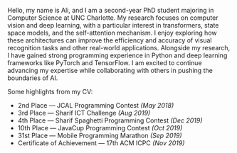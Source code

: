 Hello, my name is Ali, and I am a second-year PhD student majoring in Computer Science at UNC Charlotte. My research focuses on computer vision and deep
learning, with a particular interest in transformers, state space models, and the
self-attention mechanism. I enjoy exploring how these architectures can improve
the efficiency and accuracy of visual recognition tasks and other real-world applications. Alongside my research, I have gained strong programming experience
in Python and deep learning frameworks like PyTorch and TensorFlow. I am
excited to continue advancing my expertise while collaborating with others in
pushing the boundaries of AI.

Some highlights from my CV:
- 2nd Place — JCAL Programming Contest *(May 2018)*
- 3rd Place — Sharif ICT Challenge *(Aug 2019)*
- 4th Place — Sharif Spaghetti Programming Contest *(Dec 2019)*
- 10th Place — JavaCup Programming Contest *(Oct 2019)*
- 31st Place — Mobile Programming Marathon *(Sep 2019)*
- Certificate of Achievement — 17th ACM ICPC *(Nov 2019)*

<!--
## Selected Repositories
### Computer Vision & Deep Learning
- [ira](https://github.com/ak811/ira) — Real-time keypoint detection (face, eyes, edges)  
- [hsfc](https://github.com/ak811/hsfc) — Hand segmentation & finger counting with convex hull  
- [kcnn](https://github.com/ak811/kcnn) — CNN for image classification (TensorFlow/Keras, MNIST)  
- [watershed](https://github.com/ak811/watershed) — Image segmentation using the Watershed algorithm  
- [object-tracking](https://github.com/ak811/object-tracking) — Real-time tracking (CAMShift, Lucas-Kanade, KCF, etc.)  
- [dlci](https://github.com/ak811/dlci) — Deep learning on custom images  
- nlp-yelp (private) — Sentiment analysis of Yelp reviews (Naive Bayes, NLP pipeline)  
- finger-counting (private) — Hand gesture counting with OpenCV  
- hand-segmentation (private) — Segmentation preprocessing for hand pose recognition  

### Transformer & Attention Research
- [Fibottention](https://github.com/ak811/Fibottention) — Inceptive visual representation learning with diverse attention  
- fibottention-main (private) — Extended Fibottention experiments  
- efficient-swin-transformer (private) — Efficient Swin Transformer variants  
- iFormer-main (private) — Transformer-based image modeling  
- Efficient-Transformer-master-test-time-adaptation (private) — Test-time adaptation with Transformers  
- convit (private) — Hybrid convolution + vision transformer  

### Distributed & Cloud Computing
- [jaccard-mapreduce](https://github.com/ak811/jaccard-mapreduce) — Jaccard similarity with Hadoop MapReduce  
- [hadoop-mapreduce-wordcount](https://github.com/ak811/hadoop-mapreduce-wordcount) — MapReduce WordCount  
- spark-music-streaming-analysis (private) — Music streaming analysis with Spark  
- [cloud-computing](https://github.com/ak811/cloud-computing) — Distributed systems and cloud experiments  
- [docker](https://github.com/ak811/docker) — Containerized applications  
- [docker-containers](https://github.com/ak811/docker-containers) — Docker container workflows  
- UPop-main (private) — Scalable user popularity prediction system  
- finalytics (private) — Financial analytics platform  
- beatflow (private) — Audio/music processing with deep models  
- english-cafe (private) — Language learning NLP platform  

### Game Theory & AI Agents
- [alpha-beta-pruning](https://github.com/ak811/alpha-beta-pruning) — Optimal decision-making with minimax pruning  
- pacman (private) — Pac-Man RL agent with BFS/DFS/A* heuristics  
- [jina](https://github.com/ak811/jina) — Genetic & simulated annealing optimization  
- [jaga](https://github.com/ak811/jaga) — 2D/3D Android game development framework  

### Algorithms & Competitive Programming
- [competitive-programming](https://github.com/ak811/competitive-programming) — ACM-ICPC problems & algorithm design  
- [data-processing](https://github.com/ak811/data-processing) — Fast transaction data processing with SQLite  
- [parallel-computation](https://github.com/ak811/parallel-computation) — Blockchain transaction concurrency  

### Systems, Networking & Security
- [tcp-socket](https://github.com/ak811/tcp-socket) — TCP-based messenger  
- [ase](https://github.com/ak811/ase) — Local search engine with TF-IDF and n-grams  
- [aes-encryption](https://github.com/ak811/aes-encryption) — AES encryption/decryption  
- mutated-bot (private) — Experimental bot framework  

### Web & Applications
- [ak811.github.io](https://github.com/ak811/ak811.github.io) — Personal website  
- ieproject (private) — JavaScript-based web project  
- fla (private) — Java desktop application  
- NiniNetwork (private) — Java-based application framework  

### Contributions & Forks
- [chess-on-github](https://github.com/ak811/chess-on-github) — Interactive chess via GitHub issues  
- [opencv](https://github.com/ak811/opencv) — Fork of OpenCV  
- [opencv_contrib](https://github.com/ak811/opencv_contrib) — Fork of OpenCV contrib modules  

### Other / Legacy Projects
- 4-port-hub-switch (private)  
- QkedyServer (private, PHP)  
- Numero (private, Java)  
- MapoG (private, Java)  
- Weaveth (private, Java)  

<br>

<!--
 ### Most used languages in public repositories:  -->
 
<!--
<p align="left"> <a href="#"><img src="https://github-readme-stats.vercel.app/api?username=ak811&theme=github_dark&show_icons=true&count_private=true&hide=stars,contribs" alt="My GitHub Stats"/></a> <br/> <a href="#"><img src="https://github-readme-streak-stats.herokuapp.com?user=ak811&theme=github-dark-blue"/></a> <br/> <a href="#"><img src="https://github-readme-stats.vercel.app/api/top-langs/?username=ak811&theme=github_dark&layout=compact&card_width=445&alt="Most Used Languages"/></a></p>
 
